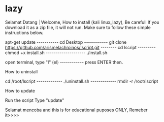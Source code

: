 # lazy

Selamat Datang | Welcome, 
How to install (kali linux_lazy),
Be carefull If you download it as a zip file, it will not run. 
Make sure to follow these simple instructions below.

apt-get update ----------- cd Desktop ------------
git clone https://github.com/arismelachroinos/lscript.git -------- cd lscript ---------
chmod +x install.sh --------------------  ./install.sh

open terminal,
type "l" (el) ------------
press ENTER then.

How to uninstall

cd /root/lscript  -------------  ./uninstall.sh  -------------  rmdir -r /root/lscript

How to update

Run the script
Type "update"

Selamat mencoba and this is for educational puposes ONLY, Remeber it>>>>
